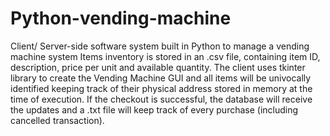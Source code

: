 # Python-vending-machine
Client/ Server-side software system built in Python to manage a vending machine system
Items inventory is stored in an .csv file, containing item ID, description, price per unit and available quantity.
The client uses tkinter library to create the Vending Machine GUI and all items will be univocally identified keeping track
of their physical address stored in memory at the time of execution.
If the checkout is successful, the database will receive the updates and a .txt file will keep track of every purchase (including cancelled transaction).
